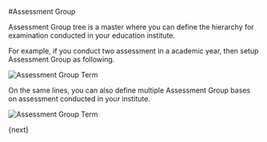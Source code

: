 #Assessment Group

Assessment Group tree is a master where you can define the hierarchy for examination conducted in your education institute.

For example, if you conduct two assessment in a academic year, then setup Assessment Group as following.

<img class="screenshot" alt="Assessment Group Term" src="{{docs_base_url}}/docs/assets/img/schools/assessment/assessment-group-term.png">

On the same lines, you can also define multiple Assessment Group bases on assessment conducted in your institute.

<img class="screenshot" alt="Assessment Group Term" src="{{docs_base_url}}/docs/assets/img/schools/assessment/assessment-group-details.png">

{next}